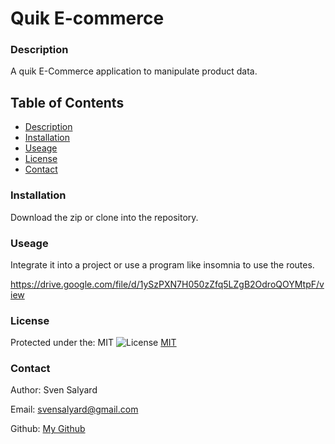 # Quik E-commerce

### Description

A quik E-Commerce application to manipulate product data.

## Table of Contents

- [Description](#description)
- [Installation](#installation)
- [Useage](#useage)
- [License](#license)
- [Contact](#Contact)

### Installation

Download the zip or clone into the repository.

### Useage

Integrate it into a project or use a program like insomnia to use the routes.

https://drive.google.com/file/d/1ySzPXN7H050zZfq5LZgB2OdroQOYMtpF/view

### License

Protected under the: MIT ![License](https://img.shields.io/badge/License-MIT-yellow.svg) [MIT](https://opensource.org/licenses/MIT)

### Contact

Author: Sven Salyard

Email: svensalyard@gmail.com

Github: [My Github](https://github.com/svensalyard)

